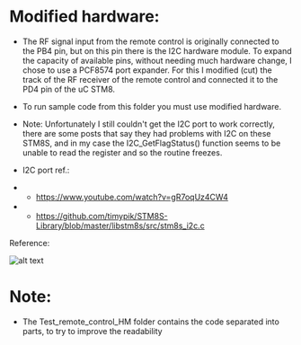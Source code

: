 # Modified hardware:
- The RF signal input from the remote control is originally connected to the PB4 pin, but on this pin there is the I2C hardware module.
To expand the capacity of available pins, without needing much hardware change, I chose to use a PCF8574 port expander.
For this I modified (cut) the track of the RF receiver of the remote control and connected it to the PD4 pin of the uC STM8.

- To run sample code from this folder you must use modified hardware.

- Note: Unfortunately I still couldn't get the I2C port to work correctly, there are some posts that say they had problems with I2C on these STM8S, and in my case the I2C_GetFlagStatus() function seems to be unable to read the register and so the routine freezes.
- I2C port ref.:
- - https://www.youtube.com/watch?v=gR7oqUz4CW4
- - https://github.com/timypik/STM8S-Library/blob/master/libstm8s/src/stm8s_i2c.c

Reference:

![alt text](https://circuitdigest.com/sites/default/files/inlineimages/u2/Arduino-Pin-Mapping-for-STM8S103F3.png?raw=true)

# Note:
- The Test_remote_control_HM folder contains the code separated into parts, to try to improve the readability
